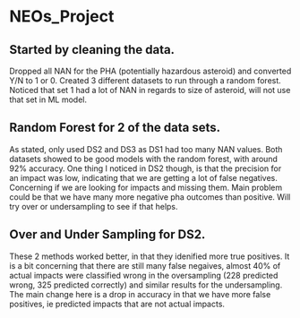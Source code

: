 # NEOs_Project

## Started by cleaning the data.

Dropped all NAN for the PHA (potentially hazardous asteroid) and converted Y/N to 1 or 0.
Created 3 different datasets to run through a random forest.  Noticed that set 1 had a lot of NAN in regards to size of asteroid, will not use that set in ML model.

## Random Forest for 2 of the data sets.

As stated, only used DS2 and DS3 as DS1 had too many NAN values.  Both datasets showed to be good models with the random forest, with around 92% accuracy.  One thing I noticed in DS2 though, is that the precision for an impact was low, indicating that we are getting a lot of false negatives.  Concerning if we are looking for impacts and missing them.  Main problem could be that we have many more negative pha outcomes than positive.  Will try over or undersampling to see if that helps.  

## Over and Under Sampling for DS2.

These 2 methods worked better, in that they idenified more true positives.  It is a bit concerning that there are still many false negaives, almost 40% of actual impacts were classified wrong in the oversampling (228 predicted wrong, 325 predicted correctly) and similar results for the undersampling.  The main change here is a drop in accuracy in that we have more false positives, ie predicted impacts that are not actual impacts.
